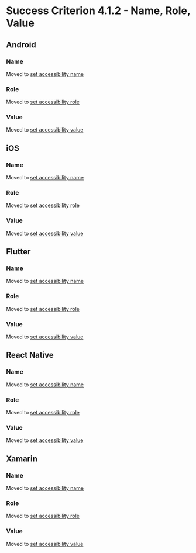 # Success Criterion 4.1.2 - Name, Role, Value

## Android

### Name

Moved to [set accessibility name](../set-accessibility-name.md)

### Role

Moved to [set accessibility role](../set-accessibility-role.md)

### Value

Moved to [set accessibility value](../set-accessibility-value.md)

## iOS

### Name

Moved to [set accessibility name](../set-accessibility-name.md)

### Role

Moved to [set accessibility role](../set-accessibility-role.md)

### Value

Moved to [set accessibility value](../set-accessibility-value.md)

## Flutter

### Name

Moved to [set accessibility name](../set-accessibility-name.md)

### Role

Moved to [set accessibility role](../set-accessibility-role.md)

### Value

Moved to [set accessibility value](../set-accessibility-value.md)

## React Native

### Name

Moved to [set accessibility name](../set-accessibility-name.md)

### Role

Moved to [set accessibility role](../set-accessibility-role.md)

### Value

Moved to [set accessibility value](../set-accessibility-value.md)

## Xamarin

### Name

Moved to [set accessibility name](../set-accessibility-name.md)

### Role

Moved to [set accessibility role](../set-accessibility-role.md)

### Value

Moved to [set accessibility value](../set-accessibility-value.md)

